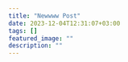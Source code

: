 ```yaml
---
title: "Newwww Post"
date: 2023-12-04T12:31:07+03:00
tags: []
featured_image: ""
description: ""
---
```

